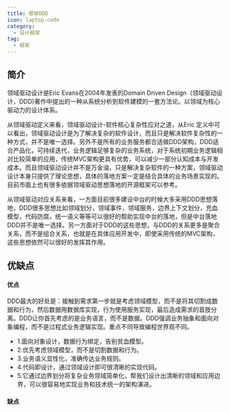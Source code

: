 ```yaml
---
title: 框架DDD
icon: laptop-code
category:
  - 设计框架
tag:
  - 框架
---
```


## 简介
领域驱动设计是Eric Evans在2004年发表的Domain Driven Design（领域驱动设计，DDD)著作中提出的一种从系统分析到软件建模的一套方法论。以领域为核心驱动力的设计体系。

从领域驱动定义来看，领域驱动设计-软件核心复杂性应对之道，从Eric 定义中可以看出，领域驱动设计是为了解决复杂的软件设计，而且只是解决软件复杂性的一种方式，并不是唯一选择。另外不是所有的业务服务都合适做DDD架构，DDD适合产品化，可持续迭代，业务逻辑足够复杂的业务系统，对于系统初期业务逻辑相对比较简单的应用，传统MVC架构更具有优势，可以减少一部分认知成本与开发成本。而且领域驱动设计并不是万金油，只是解决复杂软件的一种方案，领域驱动设计本身只提供了理论思想，具体的落地方案一定是结合具体的业务场景实现的。目前市面上也有很多依据领域驱动思想落地的开源框架可以参考。

从领域驱动对应关系来看，一方面目前很多建设中台的时候大多采用DDD思想落地，DDD很多思想比如领域划分，领域事件，领域服务，边界上下文划分，充血模型，代码防腐，统一语义等等可以很好的帮助实现中台的落地，但是中台落地DDD并不是唯一选择。另一方面对于DDD的这些思想，与DDD的关系更多是聚合关系，而不是组合关系，也就是在具体应用开发中，即使采用传统的MVC架构，这些思想依然可以很好的发挥其作用。


## 优缺点

#### 优点
DDD最大的好处是：接触到需求第一步就是考虑领域模型，而不是将其切割成数据和行为，然后数据用数据库实现，行为使用服务实现，最后造成需求的首肢分离。DDD让你首先考虑的是业务语言，而不是数据。DDD强调业务抽象和面向对象编程，而不是过程式业务逻辑实现。重点不同导致编程世界观不同。

* 1.面向对象设计，数据行为绑定，告别贫血模型。
* 2.优先考虑领域模型，而不是切割数据和行为。
* 3.业务语义显性化，准确传达业务规则。
* 4.代码即设计，通过领域设计即可很清晰的实现代码。
* 5.它通过边界划分将复杂业务领域简单化，帮我们设计出清晰的领域和应用边界，可以很容易地实现业务和技术统一的架构演进。

#### 缺点

